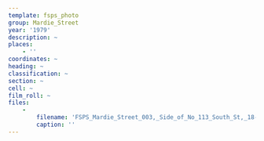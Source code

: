 ```yaml
---
template: fsps_photo
group: Mardie_Street
year: '1979'
description: ~
places:
    - ''
coordinates: ~
heading: ~
classification: ~
section: ~
cell: ~
film_roll: ~
files:
    -
        filename: 'FSPS_Mardie_Street_003,_Side_of_No_113_South_St,_18-7-F,_1979.png'
        caption: ''
---
```

